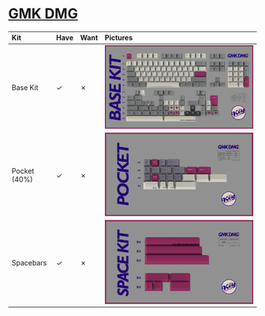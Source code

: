 # [GMK DMG](https://mykeyboard.eu/catalogue/gmk-dmg-base-kit_814/)

| Kit                                   | Have    | Want    | Pictures |
| :-------------------------------------| :------ | :------ | :------- |
| Base Kit                              |    ✓    |    ✗    | ![](https://raw.githubusercontent.com/barnumbirr/keysets/master/doc/gmk_dmg/gmk_dmg_base_kit.jpg) |
| Pocket (40%)                          |    ✓    |    ✗    | ![](https://raw.githubusercontent.com/barnumbirr/keysets/master/doc/gmk_dmg/gmk_dmg_pocket.jpg) |
| Spacebars                             |    ✓    |    ✗    | ![](https://raw.githubusercontent.com/barnumbirr/keysets/master/doc/gmk_dmg/gmk_dmg_space_kit.jpg) |
